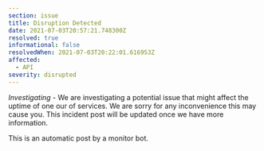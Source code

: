 ```yaml
---
section: issue
title: Disruption Detected
date: 2021-07-03T20:57:21.748300Z
resolved: true
informational: false
resolvedWhen: 2021-07-03T20:22:01.616953Z
affected:
  - API
severity: disrupted
---
```

*Investigating* - We are investigating a potential issue that might affect the uptime of one our of services. We are sorry for any inconvenience this may cause you. This incident post will be updated once we have more information.

This is an automatic post by a monitor bot.
        